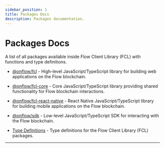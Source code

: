 ```yaml
---
sidebar_position: 1
title: Packages Docs
description: Packages documentation.
---
```


<!-- THIS DOCUMENT IS AUTO-GENERATED FROM [onflow/fcl-js](https://github.com/onflow/fcl-js). DO NOT EDIT MANUALLY -->

# Packages Docs

A list of all packages available inside Flow Client Library (FCL) with functions and type definitions.

- [@onflow/fcl](./fcl/index.md) - High-level JavaScript/TypeScript library for building web applications on the Flow blockchain.
- [@onflow/fcl-core](./fcl-core/index.md) - Core JavaScript/TypeScript library providing shared functionality for Flow blockchain interactions.
- [@onflow/fcl-react-native](./fcl-react-native/index.md) - React Native JavaScript/TypeScript library for building mobile applications on the Flow blockchain.
- [@onflow/sdk](./sdk/index.md) - Low-level JavaScript/TypeScript SDK for interacting with the Flow blockchain.

- [Type Definitions](./types/index.md) - Type definitions for the Flow Client Library (FCL) packages.

---
